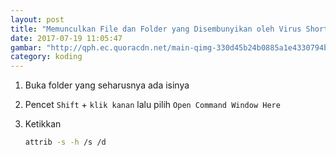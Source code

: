 ```yaml
---
layout: post
title: "Memunculkan File dan Folder yang Disembunyikan oleh Virus Shortcut"
date: 2017-07-19 11:05:47
gambar: "http://qph.ec.quoracdn.net/main-qimg-330d45b24b0885a1e4330794b8f65a25-c"
category: koding
---
```


1. Buka folder yang seharusnya ada isinya
2. Pencet `Shift` + `klik kanan` lalu pilih `Open Command Window Here`
3. Ketikkan

    ```bash
    attrib -s -h /s /d
    ```
